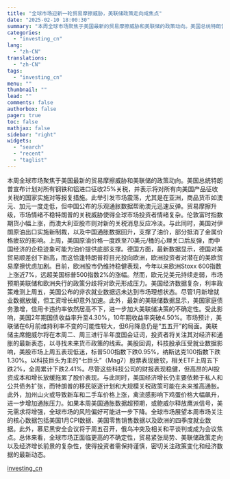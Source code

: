 ```yaml
---
title: "全球市场迎新一轮贸易摩擦威胁，美联储政策走向成焦点"
date: "2025-02-10 18:00:30"
summary: "本周全球市场聚焦于美国最新的贸易摩擦威胁和美联储的政策动向。美国总统特朗普宣布计划对所有钢铁和铝进口..."
categories:
  - "investing_cn"
lang:
  - "zh-CN"
translations:
  - "zh-CN"
tags:
  - "investing_cn"
menu: ""
thumbnail: ""
lead: ""
comments: false
authorbox: false
pager: true
toc: false
mathjax: false
sidebar: "right"
widgets:
  - "search"
  - "recent"
  - "taglist"
---
```


本周全球市场聚焦于美国最新的贸易摩擦威胁和美联储的政策动向。美国总统特朗普宣布计划对所有钢铁和铝进口征收25%关税，并表示将对所有向美国产品征收关税的国家实施对等报复措施。此举引发市场震荡，尤其是在亚洲，商品货币如澳元、加元一度走低，但中国公布的乐观通胀数据帮助澳元迅速反弹。贸易摩擦升级，市场情绪不稳特朗普的关税威胁使得全球市场投资者情绪复杂。伦敦富时指数期货小幅上涨，而澳大利亚股市则对新的关税消息反应冷淡。与此同时，美国对伊朗原油出口实施新制裁，以及中国通胀数据回升，支撑了油价，部分抵消了金属价格疲软的影响。上周，美国原油价格一度跌至70美元/桶的心理关口后反弹，而中国经济的企稳迹象可能为油价提供底部支撑。德国方面，最新数据显示，德国对美贸易顺差创下新高，而这恰逢特朗普将目光投向欧洲，欧洲投资者对潜在的美欧贸易摩擦忧虑加剧。目前，欧洲股市仍维持稳健表现，今年以来欧洲Stoxx 600指数上涨近7%，远超美国标普500指数2%的涨幅。然而，欧元兑美元持续走弱，市场预期美联储和欧洲央行的政策分歧将对欧元形成压力。美国经济数据复杂，利率政策难测上周五，美国公布的非农就业数据远未达到市场理想状态。尽管1月新增就业数据放缓，但工资增长却意外加速。此外，最新的美联储数据显示，美国家庭债务激增，信用卡违约率依然居高不下，进一步加大美联储决策的不确定性。受此影响，美国2年期国债收益率升至4.30%，10年期收益率突破4.50%。市场预计，美联储在6月前维持利率不变的可能性较大，但6月降息仍是“五五开”的局面。美联储主席鲍威尔将在本周二、周三进行半年度国会证词，投资者将关注其对经济和通胀的最新表态，以寻找未来货币政策的线索。美股回调，科技股承压受就业数据影响，美股市场上周五表现低迷，标普500指数下跌0.95%，纳斯达克100指数下跌1.30%。以科技巨头为主的“七巨头”（Mag7）股票表现疲软，相关ETF上周五下跌2%，全周累计下跌2.41%。尽管这些科技公司的财报表现稳健，但高昂的AI投资成本和增长放缓拖累了股价表现。与此同时，美国经济增长仍主要依赖于私人和公共债务扩张，而特朗普的移民驱逐计划和大规模关税政策可能在未来推高通胀。此外，加州山火或导致新车和二手车价格上涨，禽流感影响下鸡蛋价格大幅飙升，进一步增加通胀压力。如果本周美国通胀数据超预期，或鲍威尔释放鹰派信号，美元需求将增强，全球市场的风险偏好可能进一步下降。全球市场展望本周市场关注的核心数据包括美国1月CPI数据、美国零售销售数据以及欧洲的四季度就业数据。此外，慕尼黑安全会议将于周五召开，俄乌冲突及相关和平谈判或成为会议焦点。总体来看，全球市场正面临更高的不确定性，贸易紧张局势、美联储政策走向以及经济增长前景的复杂性，使得投资者需保持谨慎，密切关注政策变化和经济数据的最新动态。

[investing_cn](https://cn.investing.com/news/stock-market-news/article-2664071)
